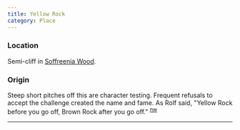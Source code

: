 ```yaml
---
title: Yellow Rock
category: Place
---
```


### Location

Semi-cliff in [Soffreenia Wood](Soffreenia-Wood).

### Origin

Steep short pitches off this are character testing. Frequent refusals to accept the challenge created the name and fame. As Rolf said, "Yellow Rock before you go off, Brown Rock after you go off." <sup>[nw][]</sup>


---

[nw]: Names-Walt "Meany Names by Walter Little, 1984"
